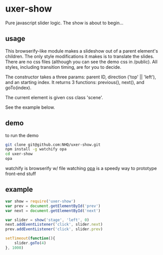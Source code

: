 # uxer-show

Pure javascript slider logic.  The show is about to begin...

## usage

This browserify-like module makes a slideshow out of a parent element's children. The only style modifications it makes is to translate the slides. There are no css files (although you can see the demo css in /public). All styles, including transition timing, are for you to decide.

The constructor takes a three params: parent ID, direction ('top' || 'left'), and an starting index. It returns 3 functions: previous(), next(), and goTo(index).

The current element is given css class 'scene'.

See the example below.

## demo

to run the demo
```bash
git clone git@github.com:NHQ/uxer-show.git
npm install -g watchify opa
cd uxer-show
opa
```
watchify is browserify w/ file watching
[opa](https://github.com/NHQ/opa) is a speedy way to prototype front-end stuff

## example

```js
var show = require('uxer-show')
var prev = document.getElementById('prev')
var next = document.getElementById('next')

var slider = show('stage', 'left', 0)
next.addEventListener('click', slider.next)
prev.addEventListener('click', slider.prev)

setTimeout(function(){
	slider.goTo(4)
}, 1000)
```